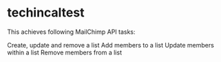 # techincaltest

This achieves following MailChimp API tasks:

Create, update and remove a list
Add members to a list
Update members within a list
Remove members from a list


